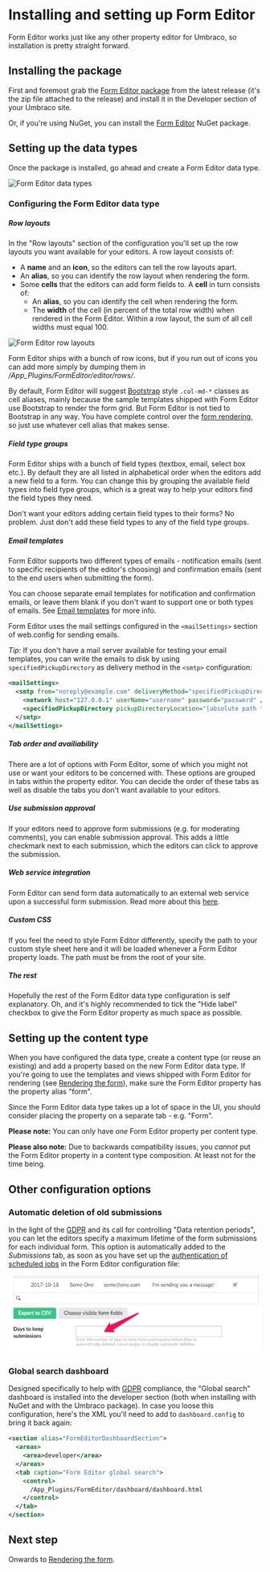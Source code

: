 # Installing and setting up Form Editor
Form Editor works just like any other property editor for Umbraco, so installation is pretty straight forward. 

## Installing the package
First and foremost grab the [Form Editor package](https://github.com/kjac/FormEditor/releases/latest) from the latest release (it's the zip file attached to the release) and install it in the Developer section of your Umbraco site.

Or, if you're using NuGet, you can install the [Form Editor](https://www.nuget.org/packages/FormEditor/) NuGet package. 

## Setting up the data types
Once the package is installed, go ahead and create a Form Editor data type. 

![Form Editor data types](img/data-types.png)

### Configuring the Form Editor data type

##### Row layouts
In the "Row layouts" section of the configuration you'll set up the row layouts you want available for your editors. A row layout consists of:
* A **name** and an **icon**, so the editors can tell the row layouts apart.
* An **alias**, so you can identify the row layout when rendering the form.
* Some **cells** that the editors can add form fields to. A **cell** in turn consists of:
    * An **alias**, so you can identify the cell when rendering the form. 
    * The **width** of the cell (in percent of the total row width) when rendered in the Form Editor. Within a row layout, the sum of all cell widths must equal 100.

![Form Editor row layouts](img/row-layouts.png)

Form Editor ships with a bunch of row icons, but if you run out of icons you can add more simply by dumping them in */App_Plugins/FormEditor/editor/rows/*.

By default, Form Editor will suggest [Bootstrap](http://getbootstrap.com/css/#grid) style `.col-md-*` classes as cell aliases, mainly because the sample templates shipped with Form Editor use Bootstrap to render the form grid. But Form Editor is not tied to Bootstrap in any way. You have complete control over the [form rendering](render.md), so just use whatever cell alias that makes sense. 

##### Field type groups
Form Editor ships with a bunch of field types (textbox, email, select box etc.). By default they are all listed in alphabetical order when the editors add a new field to a form. You can change this by grouping the available field types into field type groups, which is a great way to help your editors find the field types they need. 

Don't want your editors adding certain field types to their forms? No problem. Just don't add these field types to any of the field type groups.

##### Email templates
Form Editor supports two different types of emails - notification emails (sent to specific recipients of the editor's choosing) and confirmation emails (sent to the end users when submitting the form).

You can choose separate email templates for notification and confirmation emails, or leave them blank if you don't want to support one or both types of emails. See [Email templates](emails.md) for more info.

Form Editor uses the mail settings configured in the `<mailSettings>` section of web.config for sending emails. 

*Tip:* If you don't have a mail server available for testing your email templates, you can write the emails to disk by using `specifiedPickupDirectory` as delivery method in the `<smtp>` configuration:

```xml
<mailSettings>
  <smtp from="noreply@example.com" deliveryMethod="specifiedPickupDirectory">
    <network host="127.0.0.1" userName="username" password="password" />
    <specifiedPickupDirectory pickupDirectoryLocation="[absolute path to a folder under App_Data]" />
  </smtp>
</mailSettings>
```

##### Tab order and availiability
There are a lot of options with Form Editor, some of which you might not use or want your editors to be concerned with. These options are grouped in tabs within the property editor. You can decide the order of these tabs as well as disable the tabs you don't want available to your editors.

##### Use submission approval
If your editors need to approve form submissions (e.g. for moderating comments), you can enable submission approval. This adds a little checkmark next to each submission, which the editors can click to approve the submission.

##### Web service integration
Form Editor can send form data automatically to an external web service upon a successful form submission. Read more about this [here](install_web_service.md).

##### Custom CSS
If you feel the need to style Form Editor differently, specify the path to your custom style sheet here and it will be loaded whenever a Form Editor property loads. The path must be from the root of your site.

##### The rest
Hopefully the rest of the Form Editor data type configuration is self explanatory. Oh, and it's highly recommended to tick the "Hide label" checkbox to give the Form Editor property as much space as possible.

## Setting up the content type
When you have configured the data type, create a content type (or reuse an existing) and add a property based on the new Form Editor data type. If you're going to use the templates and views shipped with Form Editor for rendering (see [Rendering the form](render.md)), make sure the Form Editor property has the property alias "form".

Since the Form Editor data type takes up a lot of space in the UI, you should consider placing the property on a separate tab - e.g. "Form".

**Please note:** You can only have *one* Form Editor property per content type.

**Please also note:** Due to backwards compatibility issues, you *cannot* put the Form Editor property in a content type composition. At least not for the time being.

## Other configuration options

### Automatic deletion of old submissions
In the light of the [GDPR](GDPR.md) and its call for controlling "Data retention periods", you can let the editors specify a maximum lifetime of the form submissions for each individual form. This option is automatically added to the *Submissions* tab, as soon as you have set up the [authentication of scheduled jobs](jobs.md) in the Form Editor configuration file:

![Maximum submissions entry](img/max-submissions-entry.png)

### Global search dashboard
Designed specifically to help with [GDPR](GDPR.md) compliance, the "Global search" dashboard is installed into the developer section (both when installing with NuGet and with the Umbraco package). In case you loose this configuration, here's the XML you'll need to add to `dashboard.config` to bring it back again:

```xml
<section alias="FormEditorDashboardSection">
  <areas>
    <area>developer</area>
  </areas>
  <tab caption="Form Editor global search">
    <control>
      /App_Plugins/FormEditor/dashboard/dashboard.html
    </control>
  </tab>
</section>
```

## Next step
Onwards to [Rendering the form](render.md).
